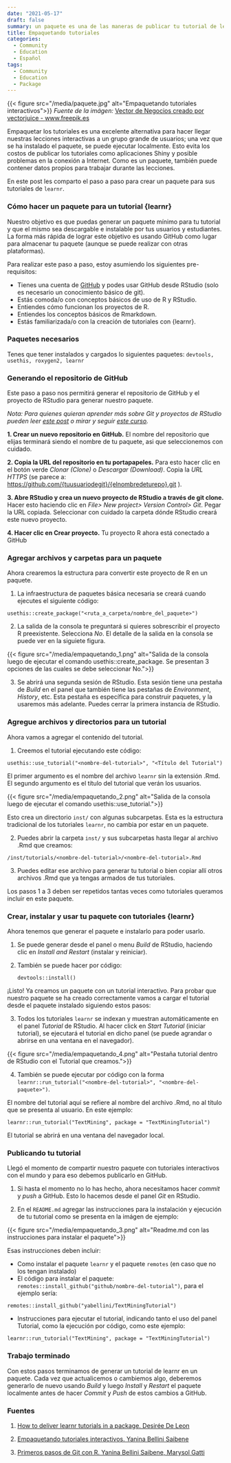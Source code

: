 ```yaml
---
date: "2021-05-17"
draft: false
summary: un paquete es una de las maneras de publicar tu tutorial de learnr, en este blog post te explicamos como generar un paquete para tu tutorial.
title: Empaquetando tutoriales
categories:
  - Community
  - Education
  - Español
tags: 
  - Community
  - Education
  - Package
---
```

{{< figure src="/media/paquete.jpg" alt="Empaquetando tutoriales interactivos">}}
_Fuente de la imágen:_ <a href='https://www.freepik.es/vectores/negocios'>Vector de Negocios creado por vectorjuice - www.freepik.es</a>

Empaquetar los tutoriales es una excelente alternativa para hacer llegar nuestras lecciones interactivas a un grupo grande de usuarios; una vez que se ha instalado el paquete, se puede ejecutar localmente.  Esto evita los costos de publicar los tutoriales como aplicaciones Shiny y posible problemas en la conexión a Internet. Como es un paquete, también puede contener datos propios para trabajar durante las lecciones.

En este post les comparto el paso a paso para crear un paquete para sus tutoriales de `learnr`. 

### Cómo hacer un paquete para un tutorial {learnr}

Nuestro objetivo es que puedas generar un paquete mínimo para tu tutorial y que el mismo sea descargable e instalable por tus usuarios y estudiantes.  La forma más rápida de lograr este objetivo es usando GitHub como lugar para almacenar tu paquete (aunque se puede realizar con otras plataformas).  

Para realizar este paso a paso, estoy asumiendo los siguientes pre-requisitos:

* Tienes una cuenta de [GitHub](https://github.com/) y podes usar GitHub desde RStudio (solo es necesario un conocimiento básico de git).
* Estás comoda/o con conceptos básicos de uso de R y RStudio.
* Entiendes cómo funcionan los proyectos de R.
* Entiendes los conceptos básicos de Rmarkdown.
* Estás familiarizada/o con la creación de tutoriales con {learnr}.

### Paquetes necesarios

Tenes que tener instalados y cargados lo siguientes paquetes: `devtools, usethis, roxygen2, learnr`

### Generando el repositorio de GitHub

Este paso a paso nos permitirá generar el repositorio de GitHub y el proyecto de RStudio para generar nuestro paquete.

_Nota: Para quienes quieran aprender más sobre Git y proyectos de RStudio pueden leer [este post](https://yabellini.netlify.app/es/post/githubconr/) o mirar y seguir [este curso](https://yabellini.netlify.app/es/courses/tallerdegitconr/)._

**1. Crear un nuevo repositorio en GitHub.** El nombre del repositorio que elijas terminará siendo el nombre de tu paquete, asi que seleccionemos con cuidado.

**2. Copia la URL del repositorio en tu portapapeles.** Para esto hacer clic en el botón verde _Clonar (Clone)_ o _Descargar (Download)_. Copia la _URL HTTPS_ (se parece a: https://github.com/{tuusuariodegit}/{elnombredeturepo}.git ).

**3. Abre RStudio y crea un nuevo proyecto de RStudio a través de git clone.** Hacer esto haciendo clic en _File> New project> Version Control> Git_. Pegar la URL copiada. Seleccionar con cuidado la carpeta dónde RStudio creará este nuevo proyecto.

**4. Hacer clic en Crear proyecto.** Tu proyecto R ahora está conectado a GitHub
    
### Agregar archivos y carpetas para un paquete

Ahora crearemos la estructura para convertir este proyecto de R en un paquete. 
1. La infraestructura de paquetes básica necesaria se creará cuando ejecutes el siguiente código: 

`usethis::create_package("<ruta_a_carpeta/nombre_del_paquete>")`


2. La salida de la consola te preguntará si quieres sobrescribir el proyecto R preexistente. Selecciona _No_. El detalle de la salida en la consola se puede ver en la siguiete figura.

{{< figure src="/media/empaquetando_1.png" alt="Salida de la consola luego de ejecutar el comando usethis::create_package. Se presentan 3 opciones de las cuales se debe seleccionar No.">}}

3. Se abrirá una segunda sesión de RStudio. Esta sesión tiene una pestaña de _Build_ en el panel que también tiene las pestañas de _Environment_, _History_, etc. Esta pestaña es específica para construir paquetes, y la usaremos más adelante. Puedes cerrar la primera instancia de RStudio.

### Agregue archivos y directorios para un tutorial

Ahora vamos a agregar el contenido del tutorial.  

1. Creemos el tutorial ejecutando este código:

`usethis::use_tutorial("<nombre-del-tutorial>", "<Título del Tutorial")`

El primer argumento es el nombre del archivo `learnr` sin la extensión .Rmd. El segundo argumento es el título del tutorial que verán los usuarios.

{{< figure src="/media/empaquetando_2.png" alt="Salida de la consola luego de ejecutar el comando usethis::use_tutorial.">}}

Esto crea un directorio `inst/` con algunas subcarpetas. Esta es la estructura tradicional de los tutoriales `learnr`, no cambia por estar en un paquete. 

2. Puedes abrir la carpeta `inst/` y sus subcarpetas hasta llegar al archivo .Rmd que creamos:

`/inst/tutorials/<nombre-del-tutorial>/<nombre-del-tutorial>.Rmd`
    
3. Puedes editar ese archivo para generar tu tutorial o bien copiar allí otros archivos .Rmd que ya tengas armados de tus tutoriales.

Los pasos 1 a 3 deben ser repetidos tantas veces como tutoriales queramos incluir en este paquete.

### Crear, instalar y usar tu paquete con tutoriales {learnr}

Ahora tenemos que generar el paquete e instalarlo para poder usarlo.

1. Se puede generar desde el panel o menu _Build_ de RStudio, haciendo clic en _Install and Restart_ (instalar y reiniciar).

2. También se puede hacer por código: 

    `devtools::install()`

¡Listo! Ya creamos un paquete con un tutorial interactivo. Para probar que nuestro paquete se ha creado correctamente vamos a cargar el tutorial desde el paquete instalado siguiendo estos pasos:

3. Todos los tutoriales `learnr` se indexan y muestran automáticamente en el panel _Tutorial_ de RStudio.  Al hacer click en _Start Tutorial_ (iniciar tutorial), se ejecutará el tutorial en dicho panel (se puede agrandar o abrirse en una ventana en el navegador).

{{< figure src="/media/empaquetando_4.png" alt="Pestaña tutorial dentro de RStudio con el Tutorial que creamos.">}}

4. También se puede ejecutar por código con la forma `learnr::run_tutorial("<nombre-del-tutorial>", "<nombre-del-paquete>")`.

El nombre del tutorial aquí se refiere al nombre del archivo .Rmd, no al título que se presenta al usuario.  En este ejemplo:

`learnr::run_tutorial("TextMining", package = "TextMiningTutorial")`

El tutorial se abrirá en una ventana del navegador local.

### Publicando tu tutorial

Llegó el momento de compartir nuestro paquete con tutoriales interactivos con el mundo y para eso debemos publicarlo en GitHub.

1. Si hasta el momento no lo has hecho, ahora necesitamos hacer _commit_ y  _push_ a GitHub.  Esto lo hacemos desde el panel _Git_ en RStudio.

2. En el `README.md` agregar las instrucciones para la instalación y ejecución de tu tutorial como se presenta en la imágen de ejemplo:

{{< figure src="/media/empaquetando_3.png" alt="Readme.md con las instrucciones para instalar el paquete">}}

Esas instrucciones deben incluir:

* Como instalar el paquete `learnr` y el paquete `remotes` (en caso que no los tengan instalado)
* El código para instalar el paquete: `remotes::install_github("github/nombre-del-tutorial")`, para el ejemplo sería:

`remotes::install_github("yabellini/TextMiningTutorial")`

* Instrucciones para ejecutar el tutorial, indicando tanto el uso del panel Tutorial, como la ejecución por código, como este ejemplo:

`learnr::run_tutorial("TextMining", package = "TextMiningTutorial")`

### Trabajo terminado

Con estos pasos terminamos de generar un tutorial de learnr en un paquete.  Cada vez que actualicemos o cambiemos algo, deberemos generarlo de nuevo usando _Build_ y luego _Install_ y _Restart_ el paquete localmente antes de hacer _Commit_ y _Push_ de estos cambios a GitHub.

### Fuentes

1. [How to deliver learnr tutorials in a package. Desirée De Leon](https://education.rstudio.com/blog/2020/09/delivering-learnr-tutorials-in-a-package/)

2. [Empaquetando tutoriales interactivos. Yanina Bellini Saibene](https://yabellini.netlify.app/es/post/empaquetandotutoriales/)

3. [Primeros pasos de Git con R.  Yanina Bellini Saibene, Marysol Gatti ](https://yabellini.netlify.app/es/post/githubconr/)

